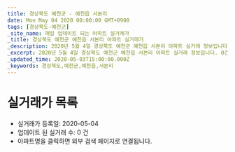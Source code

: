 ```yaml
---
title: 경상북도 예천군 - 예천읍 서본리
date: Mon May 04 2020 00:00:00 GMT+0900
tags: [경상북도-예천군]
_site_name: 매일 업데이트 되는 아파트 실거래가
_title: 경상북도 예천군 예천읍 서본리 아파트 실거래가
_description: 2020년 5월 4일 경상북도 예천군 예천읍 서본리 아파트 실거래 정보입니다. 0건 아파트 정보가 있습니다.
_excerpt: 2020년 5월 4일 경상북도 예천군 예천읍 서본리 아파트 실거래 정보입니다. 0건 아파트 정보가 있습니다.
_updated_time: 2020-05-03T15:00:00.000Z
_keywords: 경상북도,예천군,예천읍,서본리
---
```






# 실거래가 목록
- 실거래가 등록일: 2020-05-04
- 업데이트 된 실거래 수: 0 건
- 아파트명을 클릭하면 외부 검색 페이지로 연결됩니다.





